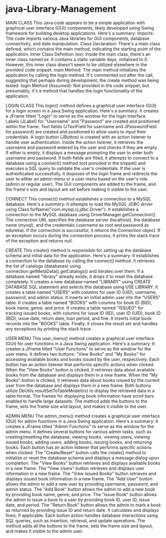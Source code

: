 # java-Library-Management
MAIN CLASS
This Java code appears to be a simple application with graphical user interface (GUI) components, likely developed using Swing framework for building desktop applications. Here's a summary:
Imports: The code imports various Java libraries for GUI components, database connectivity, and date manipulation.
Class Declaration: There's a main class defined, which contains the main method, indicating the starting point of the application.
Inner Class Definition (ex): Inside the main class, there's an inner class named ex. It contains a static variable days, initialized to 0. However, this inner class doesn't seem to be utilized elsewhere in the provided code snippet.
main Method: The main method initializes the application by calling the login method. It's commented out after the call, suggesting that perhaps during development, the create method was being tested.
login Method (Assumed): Not provided in the code snippet, but presumably, it's a method that handles the login functionality of the application.

LOGIN CLASS
This login() method defines a graphical user interface (GUI) for a login screen in a Java Swing application. Here's a summary:
It creates a JFrame titled "Login" to serve as the window for the login interface.
Labels (JLabel) for "Username" and "Password" are created and positioned within the frame.
Text fields (JTextField for username and JPasswordField for password) are created and positioned to allow users to input their credentials.
A login button (JButton) is created with an action listener to handle user authentication.
Inside the action listener, it retrieves the username and password entered by the user and checks if they are empty. If either is empty, it displays a message prompting the user to enter both username and password.
If both fields are filled, it attempts to connect to a database using a connect() method (not provided in the snippet) and executes a SQL query to validate the user's credentials.
If the user is authenticated successfully, it disposes of the login frame and redirects the user to either an admin menu or a user menu based on the user's role (admin or regular user).
The GUI components are added to the frame, and the frame's size and layout are set before making it visible to the user.

CONNECT
This connect() method establishes a connection to a MySQL database. Here's a summary:
It attempts to load the MySQL JDBC driver using Class.forName("com.mysql.cj.jdbc.Driver").
It establishes a connection to the MySQL database using DriverManager.getConnection(). The connection URL specifies the database server (localhost), the database name (mysql), and the credentials (username as root and password as edureka).
If the connection is successful, it returns the Connection object.
If an exception occurs during the connection process, it prints the stack trace of the exception and returns null.

CREATE
This create() method is responsible for setting up the database schema and initial data for the application. Here's a summary:
It establishes a connection to the database by calling the connect() method.
It retrieves the list of catalogs (databases) using connection.getMetaData().getCatalogs() and iterates over them.
If a database named "library" already exists, it drops it to reset the database completely.
It creates a new database named "LIBRARY" using CREATE DATABASE SQL statement and selects this database using USE LIBRARY.
It creates a table named "USERS" with columns for user ID (UID), username, password, and admin status.
It inserts an initial admin user into the "USERS" table.
It creates a table named "BOOKS" with columns for book ID (BID), book name, genre, and price.
It creates a table named "ISSUED" for tracking issued books, with columns for issue ID (IID), user ID (UID), book ID (BID), issue date, return date, loan period, and fine.
It inserts initial book records into the "BOOKS" table.
Finally, it closes the result set and handles any exceptions by printing the stack trace.

USER MENU
This user_menu() method creates a graphical user interface (GUI) for user functions in a Java Swing application. Here's a summary:
It creates a JFrame titled "User Functions" to serve as the window for the user menu.
It defines two buttons: "View Books" and "My Books" for accessing available books and books issued by the user, respectively.
Each button has an action listener that performs specific actions when clicked.
When the "View Books" button is clicked, it retrieves data about available books from the database and displays them in a new frame.
When the "My Books" button is clicked, it retrieves data about books issued by the current user from the database and displays them in a new frame.
Both buttons utilize DbUtils.resultSetToTableModel(rs) to display the retrieved data in a table format.
The frames for displaying book information have scroll bars enabled to handle large datasets.
The method adds the buttons to the frame, sets the frame size and layout, and makes it visible to the user.

ADMIN MENU
The admin_menu() method creates a graphical user interface (GUI) for admin functions in a Java Swing application. Here's a summary:
It creates a JFrame titled "Admin Functions" to serve as the window for the admin menu.
It defines several buttons for various admin tasks, such as creating/resetting the database, viewing books, viewing users, viewing issued books, adding users, adding books, issuing books, and returning books.
Each button has an action listener that performs specific actions when clicked.
The "Create/Reset" button calls the create() method to initialize or reset the database schema and displays a message dialog upon completion.
The "View Books" button retrieves and displays available books in a new frame.
The "View Users" button retrieves and displays user information in a new frame.
The "View Issued Books" button retrieves and displays issued book information in a new frame.
The "Add User" button allows the admin to add a new user by providing username, password, and admin status.
The "Add Book" button allows the admin to add a new book by providing book name, genre, and price.
The "Issue Book" button allows the admin to issue a book to a user by providing book ID, user ID, issue date, and period.
The "Return Book" button allows the admin to mark a book as returned by providing issue ID and return date. It calculates and displays fines, if applicable.
Each button action handles database interactions using SQL queries, such as insertion, retrieval, and update operations.
The method adds all the buttons to the frame, sets the frame size and layout, and makes it visible to the admin user.
